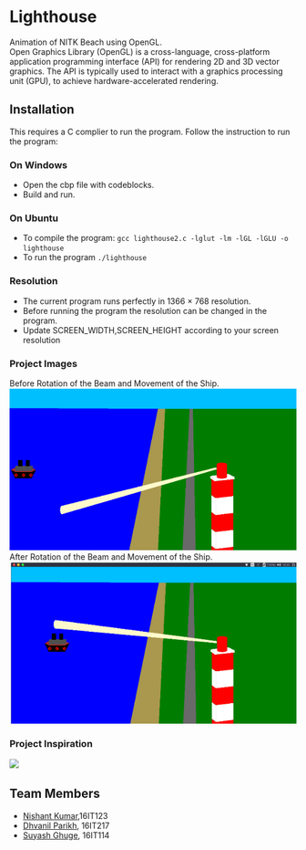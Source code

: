 # Lighthouse
Animation of NITK Beach using OpenGL.<br>
Open Graphics Library (OpenGL) is a cross-language, cross-platform application programming interface (API) for rendering 2D and 3D vector graphics. The API is typically used to interact with a graphics processing unit (GPU), to achieve hardware-accelerated rendering.


## Installation

This requires a C complier to run the program. Follow the instruction to run the program:

### On Windows
- Open the cbp file with codeblocks.
- Build and run.


### On Ubuntu
- To compile the program: `gcc lighthouse2.c -lglut -lm -lGL -lGLU -o lighthouse`
- To run the program `./lighthouse`

### Resolution
- The current program runs perfectly in 1366 × 768 resolution.
- Before running the program the resolution can be changed in the program.
- Update SCREEN_WIDTH,SCREEN_HEIGHT according to your screen resolution

### Project Images
Before Rotation of the Beam and Movement of the Ship.
<br>
![](img1.png)
<br>
After Rotation of the Beam and Movement of the Ship.
<br>
![](img2.png)

### Project Inspiration
![](https://qph.fs.quoracdn.net/main-qimg-4fd91662e1f3cc99dc808a87dd7f6e4b-c)

## Team Members
* [Nishant Kumar](https://github.com/NishantKr97),16IT123
* [Dhvanil Parikh](https://github.com/DhvanilP), 16IT217
* [Suyash Ghuge](https://github.com/suyash0103), 16IT114
